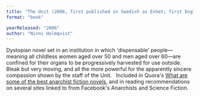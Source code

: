 ```yaml
---
title: "The Unit (2006, first published in Swedish as Enhet; first English translation 2008)"
format: "book"

yearReleased: "2006"
author: "Ninni Holmqvist"
---
```


Dystopian novel set in an institution in which 'dispensable' people—meaning all childless women aged over 50 and men aged over 60—are confined for their organs to be progressively harvested for use outside. Bleak but very moving, and all the more powerful for the apparently sincere compassion shown by the staff of the Unit.
 
Included in Quora's [What are some of the best anarchist fiction novels](https://www.quora.com/What-are-some-of-the-best-anarchist-fiction-novels), and in reading recommendations on several sites linked to from Facebook's Anarchists and Science Fiction.
